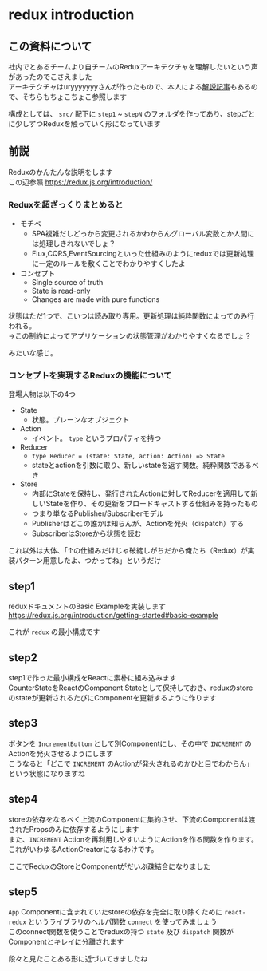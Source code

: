 # redux introduction

## この資料について

社内でとあるチームより自チームのReduxアーキテクチャを理解したいという声があったのでこさえました  
アーキテクチャはuryyyyyyyさんが作ったもので、本人による[解説記事](https://qiita.com/uryyyyyyy/items/1f2022bbf914d65d635a)もあるので、そちらもちょこちょこ参照します  

構成としては、 `src/` 配下に `step1` ~ `stepN` のフォルダを作ってあり、stepごとに少しずつReduxを触っていく形になっています  

## 前説

Reduxのかんたんな説明をします  
この辺参照 https://redux.js.org/introduction/

### Reduxを超ざっくりまとめると

- モチベ
  - SPA複雑だしどっから変更されるかわからんグローバル変数とか人間には処理しきれないでしょ？
  - Flux,CQRS,EventSourcingといった仕組みのようにreduxでは更新処理に一定のルールを敷くことでわかりやすくしたよ
- コンセプト
  - Single source of truth
  - State is read-only
  - Changes are made with pure functions

状態はただ1つで、こいつは読み取り専用。更新処理は純粋関数によってのみ行われる。  
→この制約によってアプリケーションの状態管理がわかりやすくなるでしょ？

みたいな感じ。  

### コンセプトを実現するReduxの機能について

登場人物は以下の4つ

- State
  - 状態。プレーンなオブジェクト
- Action
  - イベント。 `type` というプロパティを持つ
- Reducer
  - `type Reducer = (state: State, action: Action) => State`
  - stateとactionを引数に取り、新しいstateを返す関数。純粋関数であるべき
- Store
  - 内部にStateを保持し、発行されたActionに対してReducerを適用して新しいStateを作り、その更新をブロードキャストする仕組みを持ったもの
  - つまり単なるPublisher/Subscriberモデル
  - Publisherはどこの誰かは知らんが、Actionを発火（dispatch）する
  - SubscriberはStoreから状態を読む

これ以外は大体、「↑の仕組みだけじゃ破綻しがちだから俺たち（Redux）が実装パターン用意したよ、つかってね」というだけ

## step1

reduxドキュメントのBasic Exampleを実装します  
https://redux.js.org/introduction/getting-started#basic-example

これが `redux` の最小構成です  


## step2

step1で作った最小構成をReactに素朴に組み込みます  
CounterStateをReactのComponent Stateとして保持しておき、reduxのstoreのstateが更新されるたびにComponentを更新するように作ります  

## step3

ボタンを `IncrementButton` として別Componentにし、その中で `INCREMENT` のActionを発火させるようにします  
こうなると「どこで `INCREMENT` のActionが発火されるのかひと目でわからん」という状態になりますね  

## step4

storeの依存をなるべく上流のComponentに集約させ、下流のComponentは渡されたPropsのみに依存するようにします  
また、`INCREMENT` Actionを再利用しやすいようにActionを作る関数を作ります。これがいわゆるActionCreatorになるわけです。  
  
ここでReduxのStoreとComponentがだいぶ疎結合になりました  

## step5

`App` Componentに含まれていたstoreの依存を完全に取り除くために `react-redux` というライブラリのヘルパ関数 `connect` を使ってみましょう  
このconnect関数を使うことでreduxの持つ `state` 及び `dispatch` 関数がComponentとキレイに分離されます  

段々と見たことある形に近づいてきましたね  

